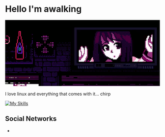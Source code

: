 # Hello I'm awalking
![Banner](assets/banner.gif)

I love linux and everything that comes with it... chirp

[![My Skills](https://skillicons.dev/icons?i=git,html,css,tailwind,js,ts,nodejs,py,discordjs,docker,linux,react,nextjs,redis)](https://skillicons.dev)

## Social Networks
-